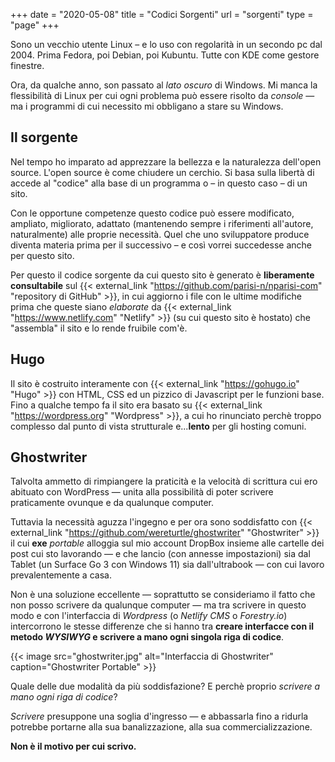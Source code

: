 +++
date = "2020-05-08"
title = "Codici Sorgenti"
url = "sorgenti"
type = "page"
+++

Sono un vecchio utente Linux – e lo uso con regolarità in un secondo pc dal 2004. Prima Fedora, poi Debian, poi Kubuntu. Tutte con KDE come gestore finestre.

Ora, da qualche anno, son passato al _lato oscuro_ di Windows. Mi manca la flessibilità di Linux per cui ogni problema può essere risolto da _console_ ― ma i programmi di cui necessito mi obbligano a stare su Windows.

## Il sorgente
Nel tempo ho imparato ad apprezzare la bellezza e la naturalezza dell'open source.
L'open source è come chiudere un cerchio. Si basa sulla libertà di accede al "codice" alla base di un programma o – in questo caso – di un sito.

Con le opportune competenze questo codice può essere modificato, ampliato, migliorato, adattato (mantenendo sempre i riferimenti all'autore, naturalmente) alle proprie necessità.
Quel che uno sviluppatore produce diventa materia prima per il successivo – e così vorrei succedesse anche per questo sito.

Per questo il codice sorgente da cui questo sito è generato è **liberamente consultabile** sul {{< external_link "https://github.com/parisi-n/nparisi-com" "repository di GitHub" >}}, in cui aggiorno i file con le ultime modifiche prima che queste siano _elaborate_ da {{< external_link "https://www.netlify.com" "Netlify" >}} (su cui questo sito è hostato) che "assembla" il sito e lo rende fruibile com'è.

## Hugo
Il sito è costruito interamente con {{< external_link "https://gohugo.io" "Hugo" >}}  con HTML, CSS ed un pizzico di Javascript per le funzioni base.
Fino a qualche tempo fa il sito era basato su {{< external_link "https://wordpress.org" "Wordpress" >}}, a cui ho rinunciato perchè troppo complesso dal punto di vista strutturale e...**lento** per gli hosting comuni.

## Ghostwriter
Talvolta ammetto di rimpiangere la praticità e la velocità di scrittura cui ero abituato con WordPress ― unita alla possibilità di poter scrivere praticamente ovunque e da qualunque computer.

Tuttavia la necessità aguzza l'ingegno e per ora sono soddisfatto con {{< external_link "https://github.com/wereturtle/ghostwriter" "Ghostwriter" >}} il cui **exe** _portable_ alloggia sul mio account DropBox insieme alle cartelle dei post cui sto lavorando ― e che lancio (con annesse impostazioni) sia dal Tablet (un Surface Go 3 con Windows 11) sia dall'ultrabook ― con cui lavoro prevalentemente a casa.

Non è una soluzione eccellente ― soprattutto se consideriamo il fatto che non posso scrivere da qualunque computer ― ma tra scrivere in questo modo e con l'interfaccia di _Wordpress_ (o _Netlify CMS_ o _Forestry.io_) intercorrono le stesse differenze che si hanno tra **creare interfacce con il metodo _WYSIWYG_ e scrivere a mano ogni singola riga di codice**.

{{< image src="ghostwriter.jpg" alt="Interfaccia di Ghostwriter" caption="Ghostwriter Portable" >}}

Quale delle due modalità da più soddisfazione?
E perchè proprio _scrivere a mano ogni riga di codice_?

_Scrivere_ presuppone una soglia d'ingresso ― e abbassarla fino a ridurla potrebbe portarne alla sua banalizzazione, alla sua commercializzazione.

**Non è il motivo per cui scrivo.**